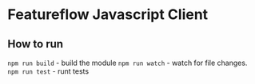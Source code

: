 # Featureflow Javascript Client 

## How to run

`npm run build` - build the module
`npm run watch` - watch for file changes.
`npm run test` - runt tests
